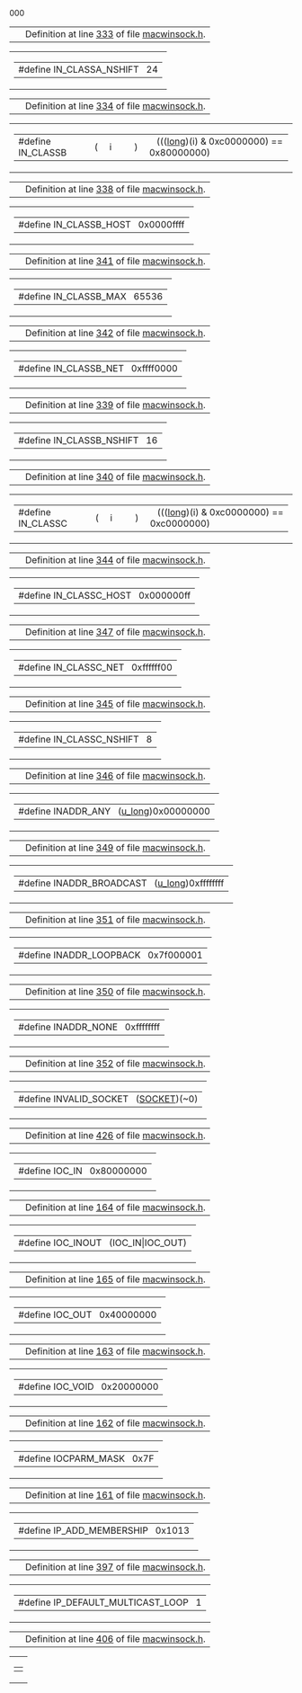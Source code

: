 000</td>
</tr>
</tbody>
</table></td>
</tr>
</tbody>
</table>

|  |  |
|----|----|
|   | Definition at line <a href="macwinsock_8h-source.md#l00333" class="el">333</a> of file <a href="macwinsock_8h-source.md" class="el">macwinsock.h</a>. |

<span id="3b88a3505cff1f27e6dda7f35b123573" class="anchor"></span>

<table class="mdTable" data-cellpadding="2" data-cellspacing="0">
<colgroup>
<col style="width: 100%" />
</colgroup>
<tbody>
<tr>
<td class="mdRow"><table data-cellpadding="0" data-cellspacing="0" data-border="0">
<tbody>
<tr>
<td class="md" data-nowrap="" data-valign="top">#define IN_CLASSA_NSHIFT   24</td>
</tr>
</tbody>
</table></td>
</tr>
</tbody>
</table>

|  |  |
|----|----|
|   | Definition at line <a href="macwinsock_8h-source.md#l00334" class="el">334</a> of file <a href="macwinsock_8h-source.md" class="el">macwinsock.h</a>. |

<span id="7ef6c76be216654afae0f91aec9558dc" class="anchor"></span>

<table class="mdTable" data-cellpadding="2" data-cellspacing="0">
<colgroup>
<col style="width: 100%" />
</colgroup>
<tbody>
<tr>
<td class="mdRow"><table data-cellpadding="0" data-cellspacing="0" data-border="0">
<tbody>
<tr>
<td class="md" data-nowrap="" data-valign="top">#define IN_CLASSB</td>
<td class="md" data-valign="top">( </td>
<td class="md" data-nowrap="" data-valign="top">i </td>
<td class="mdname1" data-valign="top" data-nowrap=""></td>
<td class="md" data-valign="top"> ) </td>
<td class="md" data-nowrap="">   (((<a href="Rave_8h.md#f03dc93db7c58a69ed5c83e1fa49cf0e" class="el">long</a>)(i) &amp; 0xc0000000) == 0x80000000)</td>
</tr>
</tbody>
</table></td>
</tr>
</tbody>
</table>

|  |  |
|----|----|
|   | Definition at line <a href="macwinsock_8h-source.md#l00338" class="el">338</a> of file <a href="macwinsock_8h-source.md" class="el">macwinsock.h</a>. |

<span id="770b36c365694520902e5fd760557fc8" class="anchor"></span>

<table class="mdTable" data-cellpadding="2" data-cellspacing="0">
<colgroup>
<col style="width: 100%" />
</colgroup>
<tbody>
<tr>
<td class="mdRow"><table data-cellpadding="0" data-cellspacing="0" data-border="0">
<tbody>
<tr>
<td class="md" data-nowrap="" data-valign="top">#define IN_CLASSB_HOST   0x0000ffff</td>
</tr>
</tbody>
</table></td>
</tr>
</tbody>
</table>

|  |  |
|----|----|
|   | Definition at line <a href="macwinsock_8h-source.md#l00341" class="el">341</a> of file <a href="macwinsock_8h-source.md" class="el">macwinsock.h</a>. |

<span id="e134ac938d8e81191b8c8ab425212a3b" class="anchor"></span>

<table class="mdTable" data-cellpadding="2" data-cellspacing="0">
<colgroup>
<col style="width: 100%" />
</colgroup>
<tbody>
<tr>
<td class="mdRow"><table data-cellpadding="0" data-cellspacing="0" data-border="0">
<tbody>
<tr>
<td class="md" data-nowrap="" data-valign="top">#define IN_CLASSB_MAX   65536</td>
</tr>
</tbody>
</table></td>
</tr>
</tbody>
</table>

|  |  |
|----|----|
|   | Definition at line <a href="macwinsock_8h-source.md#l00342" class="el">342</a> of file <a href="macwinsock_8h-source.md" class="el">macwinsock.h</a>. |

<span id="e79ec04d231c5ee427399f6683c77fb4" class="anchor"></span>

<table class="mdTable" data-cellpadding="2" data-cellspacing="0">
<colgroup>
<col style="width: 100%" />
</colgroup>
<tbody>
<tr>
<td class="mdRow"><table data-cellpadding="0" data-cellspacing="0" data-border="0">
<tbody>
<tr>
<td class="md" data-nowrap="" data-valign="top">#define IN_CLASSB_NET   0xffff0000</td>
</tr>
</tbody>
</table></td>
</tr>
</tbody>
</table>

|  |  |
|----|----|
|   | Definition at line <a href="macwinsock_8h-source.md#l00339" class="el">339</a> of file <a href="macwinsock_8h-source.md" class="el">macwinsock.h</a>. |

<span id="36eefb3b188901caf371201485020787" class="anchor"></span>

<table class="mdTable" data-cellpadding="2" data-cellspacing="0">
<colgroup>
<col style="width: 100%" />
</colgroup>
<tbody>
<tr>
<td class="mdRow"><table data-cellpadding="0" data-cellspacing="0" data-border="0">
<tbody>
<tr>
<td class="md" data-nowrap="" data-valign="top">#define IN_CLASSB_NSHIFT   16</td>
</tr>
</tbody>
</table></td>
</tr>
</tbody>
</table>

|  |  |
|----|----|
|   | Definition at line <a href="macwinsock_8h-source.md#l00340" class="el">340</a> of file <a href="macwinsock_8h-source.md" class="el">macwinsock.h</a>. |

<span id="432f91dececc9ed64febedef15db8601" class="anchor"></span>

<table class="mdTable" data-cellpadding="2" data-cellspacing="0">
<colgroup>
<col style="width: 100%" />
</colgroup>
<tbody>
<tr>
<td class="mdRow"><table data-cellpadding="0" data-cellspacing="0" data-border="0">
<tbody>
<tr>
<td class="md" data-nowrap="" data-valign="top">#define IN_CLASSC</td>
<td class="md" data-valign="top">( </td>
<td class="md" data-nowrap="" data-valign="top">i </td>
<td class="mdname1" data-valign="top" data-nowrap=""></td>
<td class="md" data-valign="top"> ) </td>
<td class="md" data-nowrap="">   (((<a href="Rave_8h.md#f03dc93db7c58a69ed5c83e1fa49cf0e" class="el">long</a>)(i) &amp; 0xc0000000) == 0xc0000000)</td>
</tr>
</tbody>
</table></td>
</tr>
</tbody>
</table>

|  |  |
|----|----|
|   | Definition at line <a href="macwinsock_8h-source.md#l00344" class="el">344</a> of file <a href="macwinsock_8h-source.md" class="el">macwinsock.h</a>. |

<span id="74c8cabd646be405ad90688e461c48a0" class="anchor"></span>

<table class="mdTable" data-cellpadding="2" data-cellspacing="0">
<colgroup>
<col style="width: 100%" />
</colgroup>
<tbody>
<tr>
<td class="mdRow"><table data-cellpadding="0" data-cellspacing="0" data-border="0">
<tbody>
<tr>
<td class="md" data-nowrap="" data-valign="top">#define IN_CLASSC_HOST   0x000000ff</td>
</tr>
</tbody>
</table></td>
</tr>
</tbody>
</table>

|  |  |
|----|----|
|   | Definition at line <a href="macwinsock_8h-source.md#l00347" class="el">347</a> of file <a href="macwinsock_8h-source.md" class="el">macwinsock.h</a>. |

<span id="316c2f4d76939c5de8a152e299ac00e6" class="anchor"></span>

<table class="mdTable" data-cellpadding="2" data-cellspacing="0">
<colgroup>
<col style="width: 100%" />
</colgroup>
<tbody>
<tr>
<td class="mdRow"><table data-cellpadding="0" data-cellspacing="0" data-border="0">
<tbody>
<tr>
<td class="md" data-nowrap="" data-valign="top">#define IN_CLASSC_NET   0xffffff00</td>
</tr>
</tbody>
</table></td>
</tr>
</tbody>
</table>

|  |  |
|----|----|
|   | Definition at line <a href="macwinsock_8h-source.md#l00345" class="el">345</a> of file <a href="macwinsock_8h-source.md" class="el">macwinsock.h</a>. |

<span id="bc3dfbd295ba204e9d0b2828d2f4b193" class="anchor"></span>

<table class="mdTable" data-cellpadding="2" data-cellspacing="0">
<colgroup>
<col style="width: 100%" />
</colgroup>
<tbody>
<tr>
<td class="mdRow"><table data-cellpadding="0" data-cellspacing="0" data-border="0">
<tbody>
<tr>
<td class="md" data-nowrap="" data-valign="top">#define IN_CLASSC_NSHIFT   8</td>
</tr>
</tbody>
</table></td>
</tr>
</tbody>
</table>

|  |  |
|----|----|
|   | Definition at line <a href="macwinsock_8h-source.md#l00346" class="el">346</a> of file <a href="macwinsock_8h-source.md" class="el">macwinsock.h</a>. |

<span id="0d0ad59bc44382aa7f7479f01ffac44e" class="anchor"></span>

<table class="mdTable" data-cellpadding="2" data-cellspacing="0">
<colgroup>
<col style="width: 100%" />
</colgroup>
<tbody>
<tr>
<td class="mdRow"><table data-cellpadding="0" data-cellspacing="0" data-border="0">
<tbody>
<tr>
<td class="md" data-nowrap="" data-valign="top">#define INADDR_ANY   (<a href="macwinsock_8h.md#04a40755820b9bdaf3d256f9b9d126b8" class="el">u_long</a>)0x00000000</td>
</tr>
</tbody>
</table></td>
</tr>
</tbody>
</table>

|  |  |
|----|----|
|   | Definition at line <a href="macwinsock_8h-source.md#l00349" class="el">349</a> of file <a href="macwinsock_8h-source.md" class="el">macwinsock.h</a>. |

<span id="c55a4d41458e6b02beec347c2beec1ee" class="anchor"></span>

<table class="mdTable" data-cellpadding="2" data-cellspacing="0">
<colgroup>
<col style="width: 100%" />
</colgroup>
<tbody>
<tr>
<td class="mdRow"><table data-cellpadding="0" data-cellspacing="0" data-border="0">
<tbody>
<tr>
<td class="md" data-nowrap="" data-valign="top">#define INADDR_BROADCAST   (<a href="macwinsock_8h.md#04a40755820b9bdaf3d256f9b9d126b8" class="el">u_long</a>)0xffffffff</td>
</tr>
</tbody>
</table></td>
</tr>
</tbody>
</table>

|  |  |
|----|----|
|   | Definition at line <a href="macwinsock_8h-source.md#l00351" class="el">351</a> of file <a href="macwinsock_8h-source.md" class="el">macwinsock.h</a>. |

<span id="d59458ec2ff65995094b40eda983cc77" class="anchor"></span>

<table class="mdTable" data-cellpadding="2" data-cellspacing="0">
<colgroup>
<col style="width: 100%" />
</colgroup>
<tbody>
<tr>
<td class="mdRow"><table data-cellpadding="0" data-cellspacing="0" data-border="0">
<tbody>
<tr>
<td class="md" data-nowrap="" data-valign="top">#define INADDR_LOOPBACK   0x7f000001</td>
</tr>
</tbody>
</table></td>
</tr>
</tbody>
</table>

|  |  |
|----|----|
|   | Definition at line <a href="macwinsock_8h-source.md#l00350" class="el">350</a> of file <a href="macwinsock_8h-source.md" class="el">macwinsock.h</a>. |

<span id="d2c86a7f7e6d2480a8b4602add0fc975" class="anchor"></span>

<table class="mdTable" data-cellpadding="2" data-cellspacing="0">
<colgroup>
<col style="width: 100%" />
</colgroup>
<tbody>
<tr>
<td class="mdRow"><table data-cellpadding="0" data-cellspacing="0" data-border="0">
<tbody>
<tr>
<td class="md" data-nowrap="" data-valign="top">#define INADDR_NONE   0xffffffff</td>
</tr>
</tbody>
</table></td>
</tr>
</tbody>
</table>

|  |  |
|----|----|
|   | Definition at line <a href="macwinsock_8h-source.md#l00352" class="el">352</a> of file <a href="macwinsock_8h-source.md" class="el">macwinsock.h</a>. |

<span id="a93655e64f2bfaa0ad381d4527baf3be" class="anchor"></span>

<table class="mdTable" data-cellpadding="2" data-cellspacing="0">
<colgroup>
<col style="width: 100%" />
</colgroup>
<tbody>
<tr>
<td class="mdRow"><table data-cellpadding="0" data-cellspacing="0" data-border="0">
<tbody>
<tr>
<td class="md" data-nowrap="" data-valign="top">#define INVALID_SOCKET   (<a href="macwinsock_8h.md#75fbea08c09e684e6b3f3961761354fa" class="el">SOCKET</a>)(~0)</td>
</tr>
</tbody>
</table></td>
</tr>
</tbody>
</table>

|  |  |
|----|----|
|   | Definition at line <a href="macwinsock_8h-source.md#l00426" class="el">426</a> of file <a href="macwinsock_8h-source.md" class="el">macwinsock.h</a>. |

<span id="5a8a6fb94c6dce6252fd0bf09229a9e2" class="anchor"></span>

<table class="mdTable" data-cellpadding="2" data-cellspacing="0">
<colgroup>
<col style="width: 100%" />
</colgroup>
<tbody>
<tr>
<td class="mdRow"><table data-cellpadding="0" data-cellspacing="0" data-border="0">
<tbody>
<tr>
<td class="md" data-nowrap="" data-valign="top">#define IOC_IN   0x80000000</td>
</tr>
</tbody>
</table></td>
</tr>
</tbody>
</table>

|  |  |
|----|----|
|   | Definition at line <a href="macwinsock_8h-source.md#l00164" class="el">164</a> of file <a href="macwinsock_8h-source.md" class="el">macwinsock.h</a>. |

<span id="0ca4d328299e347d9a2d3295baf33f94" class="anchor"></span>

<table class="mdTable" data-cellpadding="2" data-cellspacing="0">
<colgroup>
<col style="width: 100%" />
</colgroup>
<tbody>
<tr>
<td class="mdRow"><table data-cellpadding="0" data-cellspacing="0" data-border="0">
<tbody>
<tr>
<td class="md" data-nowrap="" data-valign="top">#define IOC_INOUT   (IOC_IN|IOC_OUT)</td>
</tr>
</tbody>
</table></td>
</tr>
</tbody>
</table>

|  |  |
|----|----|
|   | Definition at line <a href="macwinsock_8h-source.md#l00165" class="el">165</a> of file <a href="macwinsock_8h-source.md" class="el">macwinsock.h</a>. |

<span id="5b8ac12bd83d9b5ad42141c824ca804c" class="anchor"></span>

<table class="mdTable" data-cellpadding="2" data-cellspacing="0">
<colgroup>
<col style="width: 100%" />
</colgroup>
<tbody>
<tr>
<td class="mdRow"><table data-cellpadding="0" data-cellspacing="0" data-border="0">
<tbody>
<tr>
<td class="md" data-nowrap="" data-valign="top">#define IOC_OUT   0x40000000</td>
</tr>
</tbody>
</table></td>
</tr>
</tbody>
</table>

|  |  |
|----|----|
|   | Definition at line <a href="macwinsock_8h-source.md#l00163" class="el">163</a> of file <a href="macwinsock_8h-source.md" class="el">macwinsock.h</a>. |

<span id="379de4870a372f5e4b90ad59a29b6721" class="anchor"></span>

<table class="mdTable" data-cellpadding="2" data-cellspacing="0">
<colgroup>
<col style="width: 100%" />
</colgroup>
<tbody>
<tr>
<td class="mdRow"><table data-cellpadding="0" data-cellspacing="0" data-border="0">
<tbody>
<tr>
<td class="md" data-nowrap="" data-valign="top">#define IOC_VOID   0x20000000</td>
</tr>
</tbody>
</table></td>
</tr>
</tbody>
</table>

|  |  |
|----|----|
|   | Definition at line <a href="macwinsock_8h-source.md#l00162" class="el">162</a> of file <a href="macwinsock_8h-source.md" class="el">macwinsock.h</a>. |

<span id="a89a79d262fd1c644ecdcade2a6ffa0f" class="anchor"></span>

<table class="mdTable" data-cellpadding="2" data-cellspacing="0">
<colgroup>
<col style="width: 100%" />
</colgroup>
<tbody>
<tr>
<td class="mdRow"><table data-cellpadding="0" data-cellspacing="0" data-border="0">
<tbody>
<tr>
<td class="md" data-nowrap="" data-valign="top">#define IOCPARM_MASK   0x7F</td>
</tr>
</tbody>
</table></td>
</tr>
</tbody>
</table>

|  |  |
|----|----|
|   | Definition at line <a href="macwinsock_8h-source.md#l00161" class="el">161</a> of file <a href="macwinsock_8h-source.md" class="el">macwinsock.h</a>. |

<span id="cfc8fd05e629869c2d2aec124859aea6" class="anchor"></span>

<table class="mdTable" data-cellpadding="2" data-cellspacing="0">
<colgroup>
<col style="width: 100%" />
</colgroup>
<tbody>
<tr>
<td class="mdRow"><table data-cellpadding="0" data-cellspacing="0" data-border="0">
<tbody>
<tr>
<td class="md" data-nowrap="" data-valign="top">#define IP_ADD_MEMBERSHIP   0x1013</td>
</tr>
</tbody>
</table></td>
</tr>
</tbody>
</table>

|  |  |
|----|----|
|   | Definition at line <a href="macwinsock_8h-source.md#l00397" class="el">397</a> of file <a href="macwinsock_8h-source.md" class="el">macwinsock.h</a>. |

<span id="7712dcd600bda8d5e141d0b176794150" class="anchor"></span>

<table class="mdTable" data-cellpadding="2" data-cellspacing="0">
<colgroup>
<col style="width: 100%" />
</colgroup>
<tbody>
<tr>
<td class="mdRow"><table data-cellpadding="0" data-cellspacing="0" data-border="0">
<tbody>
<tr>
<td class="md" data-nowrap="" data-valign="top">#define IP_DEFAULT_MULTICAST_LOOP   1</td>
</tr>
</tbody>
</table></td>
</tr>
</tbody>
</table>

|  |  |
|----|----|
|   | Definition at line <a href="macwinsock_8h-source.md#l00406" class="el">406</a> of file <a href="macwinsock_8h-source.md" class="el">macwinsock.h</a>. |

<span id="76d359ccffb4a65dcdb4a7d006e1fc0e" class="anchor"></span>

<table class="mdTable" data-cellpadding="2" data-cellspacing="0">
<colgroup>
<col style="width: 100%" />
</colgroup>
<tbody>
<tr>
<td class="mdRow"><table data-cellpadding="0" data-cellspacing="0" data-border="0">
<tbody>
<tr>
<td class="md" data-nowrap="" data-valig